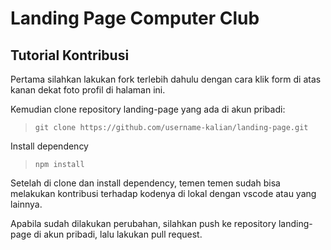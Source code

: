 # Landing Page Computer Club

## Tutorial Kontribusi
Pertama silahkan lakukan fork terlebih dahulu dengan cara klik form di atas kanan dekat foto profil di halaman ini.

Kemudian clone repository landing-page yang ada di akun pribadi:
> ``` git clone https://github.com/username-kalian/landing-page.git ```

Install dependency
> ``` npm install ```

Setelah di clone dan install dependency, temen temen sudah bisa melakukan kontribusi terhadap kodenya di lokal dengan vscode atau yang lainnya.

Apabila sudah dilakukan perubahan, silahkan push ke repository landing-page di akun pribadi, lalu lakukan pull request.
